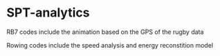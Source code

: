 # SPT-analytics
RB7 codes include the animation based on the GPS of the rugby data

Rowing codes include the speed analysis and energy reconstition model

